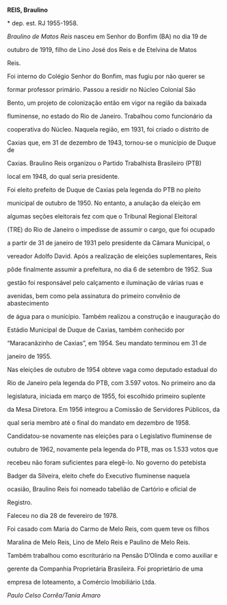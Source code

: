 **REIS, Braulino**



\* dep. est. RJ 1955-1958.



*Braulino de Matos Reis* nasceu em Senhor do Bonfim (BA) no dia 19 de

outubro de 1919, filho de Lino José dos Reis e de Etelvina de Matos

Reis.



Foi interno do Colégio Senhor do Bonfim, mas fugiu por não querer se

formar professor primário. Passou a residir no Núcleo Colonial São

Bento, um projeto de colonização então em vigor na região da baixada

fluminense, no estado do Rio de Janeiro. Trabalhou como funcionário da

cooperativa do Núcleo. Naquela região, em 1931, foi criado o distrito de

Caxias que, em 31 de dezembro de 1943, tornou-se o município de Duque de

Caxias. Braulino Reis organizou o Partido Trabalhista Brasileiro (PTB)

local em 1948, do qual seria presidente.



Foi eleito prefeito de Duque de Caxias pela legenda do PTB no pleito

municipal de outubro de 1950. No entanto, a anulação da eleição em

algumas seções eleitorais fez com que o Tribunal Regional Eleitoral

(TRE) do Rio de Janeiro o impedisse de assumir o cargo, que foi ocupado

a partir de 31 de janeiro de 1931 pelo presidente da Câmara Municipal, o

vereador Adolfo David. Após a realização de eleições suplementares, Reis

pôde finalmente assumir a prefeitura, no dia 6 de setembro de 1952. Sua

gestão foi responsável pelo calçamento e iluminação de várias ruas e

avenidas, bem como pela assinatura do primeiro convênio de abastecimento

de água para o município. Também realizou a construção e inauguração do

Estádio Municipal de Duque de Caxias, também conhecido por

“Maracanãzinho de Caxias”, em 1954. Seu mandato terminou em 31 de

janeiro de 1955.



Nas eleições de outubro de 1954 obteve vaga como deputado estadual do

Rio de Janeiro pela legenda do PTB, com 3.597 votos. No primeiro ano da

legislatura, iniciada em março de 1955, foi escolhido primeiro suplente

da Mesa Diretora. Em 1956 integrou a Comissão de Servidores Públicos, da

qual seria membro até o final do mandato em dezembro de 1958.

Candidatou-se novamente nas eleições para o Legislativo fluminense de

outubro de 1962, novamente pela legenda do PTB, mas os 1.533 votos que

recebeu não foram suficientes para elegê-lo. No governo do petebista

Badger da Silveira, eleito chefe do Executivo fluminense naquela

ocasião, Braulino Reis foi nomeado tabelião de Cartório e oficial de

Registro.



Faleceu no dia 28 de fevereiro de 1978.



Foi casado com Maria do Carmo de Melo Reis, com quem teve os filhos

Maralina de Melo Reis, Lino de Melo Reis e Paulino de Melo Reis.



Também trabalhou como escriturário na Pensão D’Olinda e como auxiliar e

gerente da Companhia Proprietária Brasileira. Foi proprietário de uma

empresa de loteamento, a Comércio Imobiliário Ltda.



*Paulo Celso Corrêa/Tania Amaro*



